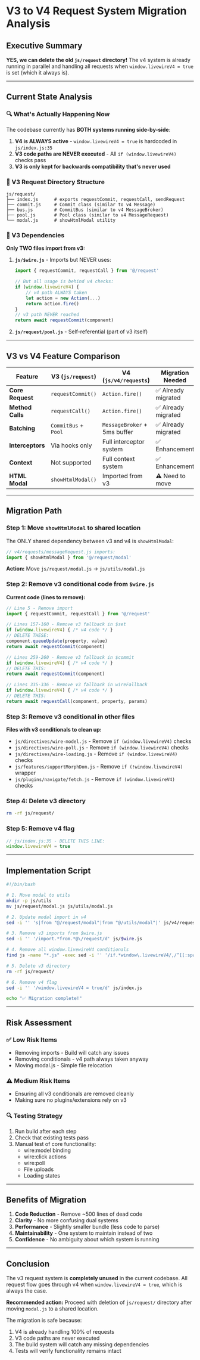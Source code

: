 # V3 to V4 Request System Migration Analysis

## Executive Summary
**YES, we can delete the old `js/request` directory!** The v4 system is already running in parallel and handling all requests when `window.livewireV4 = true` is set (which it always is).

---

## Current State Analysis

### 🔍 What's Actually Happening Now

The codebase currently has **BOTH systems running side-by-side**:

1. **V4 is ALWAYS active** - `window.livewireV4 = true` is hardcoded in `js/index.js:35`
2. **V3 code paths are NEVER executed** - All `if (window.livewireV4)` checks pass
3. **V3 is only kept for backwards compatibility that's never used**

### 📁 V3 Request Directory Structure
```
js/request/
├── index.js      # exports requestCommit, requestCall, sendRequest
├── commit.js     # Commit class (similar to v4 Message)
├── bus.js        # CommitBus (similar to v4 MessageBroker)
├── pool.js       # Pool class (similar to v4 MessageRequest)
└── modal.js      # showHtmlModal utility
```

### 🔗 V3 Dependencies

**Only TWO files import from v3:**

1. **`js/$wire.js`** - Imports but NEVER uses:
   ```javascript
   import { requestCommit, requestCall } from '@/request'

   // But all usage is behind v4 checks:
   if (window.livewireV4) {
       // v4 path ALWAYS taken
       let action = new Action(...)
       return action.fire()
   }
   // v3 path NEVER reached
   return await requestCommit(component)
   ```

2. **`js/request/pool.js`** - Self-referential (part of v3 itself)

---

## V3 vs V4 Feature Comparison

| Feature | V3 (`js/request`) | V4 (`js/v4/requests`) | Migration Needed |
|---------|-------------------|------------------------|------------------|
| **Core Request** | `requestCommit()` | `Action.fire()` | ✅ Already migrated |
| **Method Calls** | `requestCall()` | `Action.fire()` | ✅ Already migrated |
| **Batching** | `CommitBus` + `Pool` | `MessageBroker` + 5ms buffer | ✅ Already migrated |
| **Interceptors** | Via hooks only | Full interceptor system | ✅ Enhancement |
| **Context** | Not supported | Full context system | ✅ Enhancement |
| **HTML Modal** | `showHtmlModal()` | Imported from v3 | ⚠️ Need to move |

---

## Migration Path

### Step 1: Move `showHtmlModal` to shared location

The ONLY shared dependency between v3 and v4 is `showHtmlModal`:

```javascript
// v4/requests/messageRequest.js imports:
import { showHtmlModal } from '@/request/modal'
```

**Action:** Move `js/request/modal.js` → `js/utils/modal.js`

### Step 2: Remove v3 conditional code from `$wire.js`

**Current code (lines to remove):**
```javascript
// Line 5 - Remove import
import { requestCommit, requestCall } from '@/request'

// Lines 157-160 - Remove v3 fallback in $set
if (window.livewireV4) { /* v4 code */ }
// DELETE THESE:
component.queueUpdate(property, value)
return await requestCommit(component)

// Lines 259-260 - Remove v3 fallback in $commit
if (window.livewireV4) { /* v4 code */ }
// DELETE THIS:
return await requestCommit(component)

// Lines 335-336 - Remove v3 fallback in wireFallback
if (window.livewireV4) { /* v4 code */ }
// DELETE THIS:
return await requestCall(component, property, params)
```

### Step 3: Remove v3 conditional in other files

**Files with v3 conditionals to clean up:**
- `js/directives/wire-model.js` - Remove `if (window.livewireV4)` checks
- `js/directives/wire-poll.js` - Remove `if (window.livewireV4)` checks
- `js/directives/wire-loading.js` - Remove `if (window.livewireV4)` checks
- `js/features/supportMorphDom.js` - Remove `if (!window.livewireV4)` wrapper
- `js/plugins/navigate/fetch.js` - Remove `if (window.livewireV4)` checks

### Step 4: Delete v3 directory
```bash
rm -rf js/request/
```

### Step 5: Remove v4 flag
```javascript
// js/index.js:35 - DELETE THIS LINE:
window.livewireV4 = true
```

---

## Implementation Script

```bash
#!/bin/bash

# 1. Move modal to utils
mkdir -p js/utils
mv js/request/modal.js js/utils/modal.js

# 2. Update modal import in v4
sed -i '' 's|from "@/request/modal"|from "@/utils/modal"|' js/v4/requests/messageRequest.js

# 3. Remove v3 imports from $wire.js
sed -i '' '/import.*from.*@\/request/d' js/$wire.js

# 4. Remove all window.livewireV4 conditionals
find js -name "*.js" -exec sed -i '' '/if.*window\.livewireV4/,/^[[:space:]]*}/d' {} \;

# 5. Delete v3 directory
rm -rf js/request/

# 6. Remove v4 flag
sed -i '' '/window.livewireV4 = true/d' js/index.js

echo "✅ Migration complete!"
```

---

## Risk Assessment

### ✅ Low Risk Items
- Removing imports - Build will catch any issues
- Removing conditionals - v4 path always taken anyway
- Moving modal.js - Simple file relocation

### ⚠️ Medium Risk Items
- Ensuring all v3 conditionals are removed cleanly
- Making sure no plugins/extensions rely on v3

### 🔍 Testing Strategy
1. Run build after each step
2. Check that existing tests pass
3. Manual test of core functionality:
   - wire:model binding
   - wire:click actions
   - wire:poll
   - File uploads
   - Loading states

---

## Benefits of Migration

1. **Code Reduction** - Remove ~500 lines of dead code
2. **Clarity** - No more confusing dual systems
3. **Performance** - Slightly smaller bundle (less code to parse)
4. **Maintainability** - One system to maintain instead of two
5. **Confidence** - No ambiguity about which system is running

---

## Conclusion

The v3 request system is **completely unused** in the current codebase. All request flow goes through v4 when `window.livewireV4 = true`, which is always the case.

**Recommended action:** Proceed with deletion of `js/request/` directory after moving `modal.js` to a shared location.

The migration is safe because:
1. V4 is already handling 100% of requests
2. V3 code paths are never executed
3. The build system will catch any missing dependencies
4. Tests will verify functionality remains intact